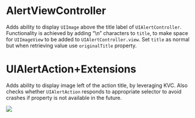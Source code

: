 # AlertViewController

Adds ability to display `UIImage` above the title label of `UIAlertController`.
Functionality is achieved by adding “\n” characters to `title`, to make space
for `UIImageView` to be added to `UIAlertController.view`. Set `title` as
normal but when retrieving value use `originalTitle` property.

# UIAlertAction+Extensions

Adds ability to display image left of the action title, by leveraging KVC.
Also checks whether `UIAlertAction` responds to appropriate selector to
avoid crashes if property is not available in the future.


![](https://github.com/stringcode86/AlertViewController/raw/master/screenshot.png)

<!--[stringcode.co.uk](http://www.stringcode.co.uk/?p=1156&preview=true)-->
<!---->
<!--[@stringcode](https://twitter.com/stringcode)-->

